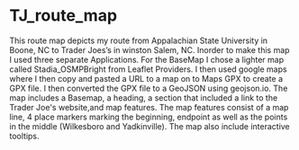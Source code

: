 # TJ_route_map
This route map depicts my route from Appalachian State University in Boone, NC to Trader Joes’s in winston Salem, NC. Inorder to make this map I used three separate Applications. For the BaseMap I chose a lighter map called Stadia_OSMPBright from Leaflet Providers. I then used google maps where I then copy and pasted a URL to a map on to Maps GPX to create a GPX file. I then converted the GPX file to a GeoJSON using geojson.io. The map includes a Basemap, a heading, a section that included a link to the Trader Joe's website,and map features. The map features consist of a map line, 4 place markers marking the beginning, endpoint as well as the points in the middle (Wilkesboro and Yadkinville). The map also include interactive tooltips.
